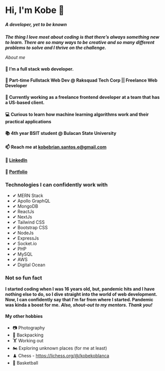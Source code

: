 # Hi, I'm Kobe 👋
##### A developer, yet to be known
 ***The thing I love most about coding is that there’s always something new to learn. There are so many ways to be creative and so many different problems to solve and I thrive on the challenge.***

*About me*

#### 👀 I’m a full stack web developer.
#### 🌱 Part-time Fullstack Web Dev @ Raksquad Tech Corp || Freelance Web Developer
#### 🌱 Currently working as a freelance frontend developer at a team that has a US-based client.
#### 💻 Curious to learn how machine learning algorithms work and their practical applications
#### 📚 4th year BSIT student @ Bulacan State University
#### 📫 Reach me at kobebrian.santos.e@gmail.com
#### 🔗 <a href="https://www.linkedin.com/in/kobesantos/" target="_blank">LinkedIn<a/>
#### 🔗 <a href="https://kobebriansantos.vercel.app" target="_blank">Portfolio<a/>


### Technologies I can confidently work with  ###

 - ✔ MERN Stack
 - ✔ Apollo GraphQL
 - ✔ MongoDB
 - ✔ ReactJs
 - ✔ NextJs
 - ✔ Tailwind CSS
 - ✔ Bootstrap CSS
 - ✔ NodeJs
 - ✔ ExpressJs
 - ✔ Socket.io
 - ✔ PHP
 - ✔ MySQL
 - ✔ AWS
 - ✔ Digital Ocean

### Not so fun fact ###
 **I started coding when I was 16 years old, but, pandemic hits and I have nothing else to do, so I dive straight into the world of web development. Now, I can confidently say that I'm far from where I started. Pandemic was kinda a boost for me.**
  ***Also, shout-out to my mentors. Thank you!***
#### My other hobbies ####
 - 📷 Photography
 - 🎒 Backpacking
 - 🏋 Working out
 - 🏍️ Exploring unknown places (for me at least)
 - ♟️ Chess - https://lichess.org/@/kobekoblanca
 - 🏀 Basketball

<!--
**stevengragg/stevengragg** is a ✨ _special_ ✨ repository because its `README.md` (this file) appears on your GitHub profile.

Here are some ideas to get you started:

- 🔭 I’m currently working on ...
- 🌱 I’m currently learning ...
- 👯 I’m looking to collaborate on ...
- 🤔 I’m looking for help with ...
- 💬 Ask me about ...
- 📫 How to reach me: ...
- 😄 Pronouns: ...
- ⚡ Fun fact: ...
-->
